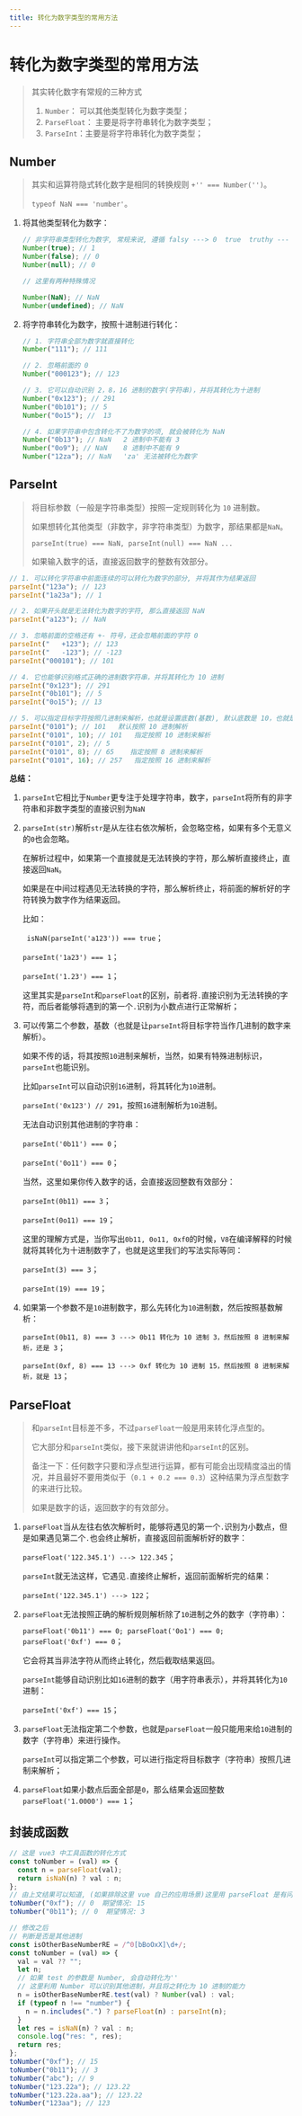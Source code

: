 ```yaml
---
title: 转化为数字类型的常用方法
---
```


# 转化为数字类型的常用方法

> 其实转化数字有常规的三种方式
>
> 1. `Number`： 可以其他类型转化为数字类型；
> 2. `ParseFloat`： 主要是将字符串转化为数字类型；
> 3. `ParseInt`：主要是将字符串转化为数字类型；

## Number

> 其实和运算符隐式转化数字是相同的转换规则 `+'' === Number('')`。
>
> `typeof NaN === 'number'`。

1. 将其他类型转化为数字：

   ```js
   // 非字符串类型转化为数字, 常规来说, 遵循 falsy ---> 0  true  truthy --- > 1 的规则
   Number(true); // 1
   Number(false); // 0
   Number(null); // 0

   // 这里有两种特殊情况

   Number(NaN); // NaN
   Number(undefined); // NaN
   ```

2. 将字符串转化为数字，按照十进制进行转化：

   ```js
   // 1. 字符串全部为数字就直接转化
   Number("111"); // 111

   // 2. 忽略前面的 0
   Number("000123"); // 123

   // 3. 它可以自动识别 2，8，16 进制的数字(字符串)，并将其转化为十进制
   Number("0x123"); // 291
   Number("0b101"); // 5
   Number("0o15"); //  13

   // 4. 如果字符串中包含转化不了为数字的项, 就会被转化为 NaN
   Number("0b13"); // NaN   2 进制中不能有 3
   Number("0o9"); // NaN    8 进制中不能有 9
   Number("12za"); // NaN   'za' 无法被转化为数字
   ```

## ParseInt

> 将目标参数（一般是字符串类型）按照一定规则转化为 `10` 进制数。
>
> 如果想转化其他类型（非数字，非字符串类型）为数字，那结果都是`NaN`。
>
> `parseInt(true) === NaN, parseInt(null) === NaN ...`
>
> 如果输入数字的话，直接返回数字的整数有效部分。

```js
// 1. 可以转化字符串中前面连续的可以转化为数字的部分, 并将其作为结果返回
parseInt("123a"); // 123
parseInt("1a23a"); // 1

// 2. 如果开头就是无法转化为数字的字符, 那么直接返回 NaN
parseInt("a123"); // NaN

// 3. 忽略前面的空格还有 +- 符号，还会忽略前面的字符 0
parseInt("   +123"); // 123
parseInt("   -123"); // -123
parseInt("000101"); // 101

// 4. 它也能够识别格式正确的进制数字符串，并将其转化为 10 进制
parseInt("0x123"); // 291
parseInt("0b101"); // 5
parseInt("0o15"); // 13

// 5. 可以指定目标字符按照几进制来解析，也就是设置底数(基数), 默认底数是 10，也就是 10 进制
parseInt("0101"); // 101   默认按照 10 进制解析
parseInt("0101", 10); // 101   指定按照 10 进制来解析
parseInt("0101", 2); // 5
parseInt("0101", 8); // 65    指定按照 8 进制来解析
parseInt("0101", 16); // 257   指定按照 16 进制来解析
```

**总结：**

1. `parseInt`它相比于`Number`更专注于处理字符串，数字，`parseInt`将所有的非字符串和非数字类型的直接识别为`NaN`

2. `parseInt(str)`解析`str`是从左往右依次解析，会忽略空格，如果有多个无意义的`0`也会忽略。

   在解析过程中，如果第一个直接就是无法转换的字符，那么解析直接终止，直接返回`NaN`。

   如果是在中间过程遇见无法转换的字符，那么解析终止，将前面的解析好的字符转换为数字作为结果返回。

   比如：

   ` isNaN(parseInt('a123')) === true`；

   `parseInt('1a23') === 1`；

   `parseInt('1.23') === 1`；

   这里其实是`parseInt`和`parseFloat`的区别，前者将`.`直接识别为无法转换的字符，而后者能够将遇到的第一个`.`识别为小数点进行正常解析；

3. 可以传第二个参数，基数（也就是让`parseInt`将目标字符当作几进制的数字来解析）。

   如果不传的话，将其按照`10`进制来解析，当然，如果有特殊进制标识，`parseInt`也能识别。

   比如`parseInt`可以自动识别`16`进制，将其转化为`10`进制。

   `parseInt('0x123') // 291`，按照`16`进制解析为`10`进制。

   无法自动识别其他进制的字符串：

   `parseInt('0b11') === 0`；

   `parseInt('0o11') === 0`；

   当然，这里如果你传入数字的话，会直接返回整数有效部分：

   `parseInt(0b11) === 3`；

   `parseInt(0o11) === 19`；

   这里的理解方式是，当你写出`0b11, 0o11, 0xf0`的时候，`V8`在编译解释的时候就将其转化为十进制数字了，也就是这里我们的写法实际等同：

   `parseInt(3) === 3`；

   `parseInt(19) === 19`；

4. 如果第一个参数不是`10`进制数字，那么先转化为`10`进制数，然后按照基数解析：

   `parseInt(0b11, 8) === 3 ---> 0b11 转化为 10 进制 3，然后按照 8 进制来解析，还是 3`；

   `parseInt(0xf, 8) === 13 ---> 0xf 转化为 10 进制 15，然后按照 8 进制来解析，就是 13`；

## ParseFloat

> 和`parseInt`目标差不多，不过`parseFloat`一般是用来转化浮点型的。
>
> 它大部分和`parseInt`类似，接下来就讲讲他和`parseInt`的区别。
>
> 备注一下：任何数字只要和浮点型进行运算，都有可能会出现精度溢出的情况，并且最好不要用类似于（`0.1 + 0.2 === 0.3`）这种结果为浮点型数字的来进行比较。
>
> 如果是数字的话，返回数字的有效部分。

1. `parseFloat`当从左往右依次解析时，能够将遇见的第一个`.`识别为小数点，但是如果遇见第二个`.`也会终止解析，直接返回前面解析好的数字：

   `parseFloat('122.345.1') ---> 122.345`；

   `parseInt`就无法这样，它遇见`.`直接终止解析，返回前面解析完的结果：

   `parseInt('122.345.1') ---> 122`；

2. `parseFloat`无法按照正确的解析规则解析除了`10`进制之外的数字（字符串）：

   `parseFloat('0b11') === 0; parseFloat('0o1') === 0; parseFloat('0xf') === 0`；

   它会将其当非法字符从而终止转化，然后截取结果返回。

   `parseInt`能够自动识别比如`16`进制的数字（用字符串表示），并将其转化为`10`进制：

   `parseInt('0xf') === 15`；

3. `parseFloat`无法指定第二个参数，也就是`parseFloat`一般只能用来给`10`进制的数字（字符串）来进行操作。

   `parseInt`可以指定第二个参数，可以进行指定将目标数字（字符串）按照几进制来解析；

4. `parseFloat`如果小数点后面全部是`0`，那么结果会返回整数`parseFloat('1.0000') === 1`；

## 封装成函数

```js
// 这是 vue3 中工具函数的转化方式
const toNumber = (val) => {
  const n = parseFloat(val);
  return isNaN(n) ? val : n;
};
// 由上文结果可以知道, (如果排除这里 vue 自己的应用场景)这里用 parseFloat 是有问题的, 比如如果参数为字符串类型, 然后代表的是其他进制的数字, 转换就会出现非预期的情况:
toNumber("0xf"); // 0  期望情况: 15
toNumber("0b11"); // 0  期望情况: 3

// 修改之后
// 判断是否是其他进制
const isOtherBaseNumberRE = /^0[bBoOxX]\d+/;
const toNumber = (val) => {
  val = val ?? "";
  let n;
  // 如果 test 的参数是 Number, 会自动转化为''
  // 这里利用 Number 可以识别其他进制，并且将之转化为 10 进制的能力
  n = isOtherBaseNumberRE.test(val) ? Number(val) : val;
  if (typeof n !== "number") {
    n = n.includes(".") ? parseFloat(n) : parseInt(n);
  }
  let res = isNaN(n) ? val : n;
  console.log("res: ", res);
  return res;
};
toNumber("0xf"); // 15
toNumber("0b11"); // 3
toNumber("abc"); // 9
toNumber("123.22a"); // 123.22
toNumber("123.22a.aa"); // 123.22
toNumber("123aa"); // 123
```
